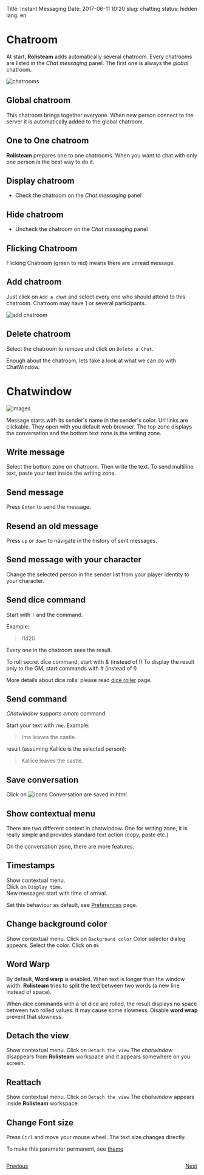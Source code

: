 Title: Instant Messaging
Date: 2017-06-11 10:20
slug: chatting
status: hidden
lang: en


# Chatroom

At start, **Rolisteam** adds automatically several chatroom. 
Every chatrooms are listed in the *Chat messaging* panel.
The first one is always the *global* chatroom.

![chatrooms]({filename}/images/tuto/02_ChatList_en.jpg)

## Global chatroom

This chatroom brings together everyone. When new person connect to the server it is automatically added to the global chatroom.

## One to One chatroom

**Rolisteam** prepares one to one chatrooms. When you want to chat with only one person is the best way to do it.

## Display chatroom

<!--Two ways to do it:-->
* Check the chatroom on the *Chat messaging* panel
<!--* Click on the chatroom name on the `sub-windows` menu.-->

## Hide chatroom

<!--//Two ways to do it:-->
* Uncheck the chatroom on the *Chat messaging* panel
<!--//* Click on the chatroom name on the `sub-windows` menu.-->

## Flicking Chatroom

Flicking Chatroom (green to red) means there are unread message.

## Add chatroom

Just click on `Add a chat` and select every one who should attend to this chatroom. 
Chatroom may have 1 or several participants.

![add chatroom]({filename}/images/tuto/15_nouveauChat_en.jpg)


## Delete chatroom

Select the chatroom to remove and click on `Delete a Chat`.


Enough about the chatroom, lets take a look at what we can do with ChatWindow.

# Chatwindow

![images]({filename}/images/tuto/25_tchat_commun_en.jpg)

Message starts with its sender's name in the sender's color. 
Url links are clickable. They open with you default web browser.
The top zone displays the conversation and the bottom text zone is the writing zone.

## Write message

Select the bottom zone on chatroom. Then write the text.
To send multiline text, paste your text inside the writing zone.

## Send message

Press `Enter` to send the message.

## Resend an old message

Press `up` or `down` to navigate in the history of sent messages.

## Send message with your character

Change the selected person in the sender list from your player identity to your character.

## Send dice command

Start with `!` and the command. 

Example:
> !1d20

Every one in the chatroom sees the result.

To roll secret dice command, start with *&* (instead of !)
To display the result only to the GM, start commands with *#* (instead of !)

More details about dice rolls: please read [dice roller]({filename}06_dice_roller.md) page.

## Send command

*Chatwindow* supports *emote* command.

Start your text with `/me`.
Example:

> /me leaves the castle.

result (assuming Kallice is the selected person):

> Kallice leaves the castle.


## Save conversation

Click on ![icons]({filename}/icons/chat_save.png)
Conversation are saved in *html*.

## Show contextual menu

There are two different context in chatwindow.
One for writing zone, it is really simple and provides standard text action (copy, paste etc.)

On the conversation zone, there are more features.

## Timestamps

Show contextual menu.  
Click on `Display time`.  
New messages start with time of arrival.  

Set this behaviour as default, see [Preferences]({filename}10_preferences.md) page.

## Change background color

Show contextual menu.
Click on `Background color`
Color selector dialog appears.
Select the color.
Click on `Ok`

## Word Warp 

By default, **Word warp** is enabled.
When text is longer than the window width. **Rolisteam** tries to split the text between two words (a new line instead of space).

When dice commands with a lot dice are rolled, the result displays no space between two rolled values. It may cause some slowness.
Disable **word wrap** prevent that slowness.

## Detach the view

Show contextual menu.
Click on `Detach the view`
The *chatwindow* disappears from **Rolisteam** workspace and it appears somewhere on you screen.

## Reattach

Show contextual menu.
Click on `Detach the view`
The *chatwindow* appears inside **Rolisteam** workspace.


## Change Font size

Press `Ctrl` and move your mouse wheel.
The text size changes directly.

To make this parameter permanent, see [theme]({filename}22_theme.md)

<p style="text-align: left; width:49%;  display: inline-block;"><a href="/connected.html">Previous</a></p>
<p style="text-align: right; width:50%;  display: inline-block;"><a href="/resources.html">Next</a></p>
